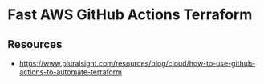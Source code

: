 # Fast AWS GitHub Actions Terraform

## Resources

* https://www.pluralsight.com/resources/blog/cloud/how-to-use-github-actions-to-automate-terraform